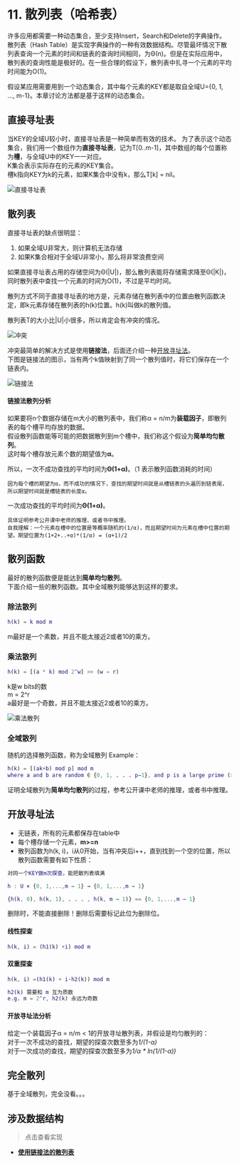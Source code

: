 # 11. 散列表（哈希表）

许多应用都需要一种动态集合，至少支持Insert，Search和Delete的字典操作。  
散列表（Hash Table）是实现字典操作的一种有效数据结构。尽管最坏情况下散列表查询一个元素的时间和链表的查询时间相同，为Θ(n)。但是在实际应用中，散列表的查询性能是极好的。在一些合理的假设下，散列表中扎寻一个元素的平均时间能为Ο(1)。  
  
假设某应用需要用到一个动态集合，其中每个元素的KEY都是取自全域U={0, 1, ..., m-1}。本章讨论方法都是基于这样的动态集合。

## 直接寻址表

当KEY的全域U较小时，直接寻址表是一种简单而有效的技术。 
为了表示这个动态集合，我们用一个数组作为**直接寻址表**，记为T[0..m-1]，其中数组的每个位置称为**槽**，与全域U中的KEY一一对应。  
K集合表示实际存在的元素的KEY集合。  
槽k指向KEY为k的元素，如果K集合中没有k，那么T[k] = nil。

![直接寻址表](/.res/11_1.PNG)  

## 散列表

直接寻址表的缺点很明显：  
1. 如果全域U非常大，则计算机无法存储  
2. 如果K集合相对于全域U非常小，那么将非常浪费空间  

如果直接寻址表占用的存储空间为Θ(|U|)，那么散列表能将存储需求降至Θ(|K|)，同时散列表中查找一个元素的时间为Ο(1)，不过是平均时间。  

散列方式不同于直接寻址表的地方是，元素存储在散列表中的位置由散列函数决定，即k元素存储在散列表的h(k)位置。h(k)叫做k的散列值。  

散列表T的大小比|U|小很多，所以肯定会有冲突的情况。  

![冲突](/.res/11_2.PNG)  

冲突最简单的解决方式是使用**链接法**，后面还介绍一种[开放寻址法](#开放寻址法)。  
下图是链接法的图示，当有两个k值映射到了同一个散列值时，将它们保存在一个链表内。

![链接法](/.res/11_3.PNG)  

#### 链接法散列分析

如果要将n个数据存储在m大小的散列表中，我们称α = n/m为**装载因子**，即散列表的每个槽平均存放的数据。  
假设散列函数能等可能的把数据散列到m个槽中，我们称这个假设为**简单均匀散列**。  
这时每个槽存放元素个数的期望值为**α**。  
  
所以，一次不成功查找的平均时间为**Θ(1+α)**。（1 表示散列函数消耗的时间） 
```
因为每个槽的期望为α，而不成功的情况下，查找的期望时间就是从槽链表的头遍历到链表尾，所以期望时间就是槽链表的长度α。
```
一次成功查找的平均时间为**Θ(1+α)**。 
```
具体证明参考公开课中老师的推理，或者书中推理。
自我理解：一个元素在槽中的位置是等概率随机的(1/α)，而且期望时间为元素在槽中位置的期望。期望位置为(1+2+..+α)*(1/α) = (α+1)/2
```

## 散列函数

最好的散列函数便是能达到**简单均匀散列**。  
下面介绍一些的散列函数。其中全域散列能够达到这样的要求。

### 除法散列
``` matlab
h(k) = k mod m
```
m最好是一个素数，并且不能太接近2或者10的乘方。

### 乘法散列
``` matlab
h(k) = [(a * k) mod 2^w] >> (w − r)
```
k是w bits的数  
m = 2^r  
a最好是一个奇数，并且不能太接近2或者10的乘方。

![乘法散列](/.res/11_MH.PNG)  

### 全域散列
随机的选择散列函数，称为全域散列
Example：
``` matlab
h(k) = [(ak+b) mod p] mod m 
where a and b are random ∈ {0, 1, . . . p−1}, and p is a large prime (> |U|).
```
证明全域散列为**简单均匀散列**的过程，参考公开课中老师的推理，或者书中推理。  

## 开放寻址法

* 无链表，所有的元素都保存在table中
* 每个槽存储一个元素，**m>=n**
* 散列函数为h(k, i)，i从0开始，当有冲突后i++，直到找到一个空的位置，所以散列函数需要有如下性质：
``` matlab
对同一个KEY做m次探查，能把散列表填满

h : U × {0, 1,...,m − 1} → {0, 1,...,m − 1}

{h(k, 0), h(k, 1), . . . , h(k, m − 1)} == {0, 1,...,m − 1}
```

删除时，不能直接删除！删除后需要标记此位为删除位。

#### 线性探查
``` matlab
h(k, i) = (h1(k) +i) mod m
```

#### 双重探查
``` matlab
h(k, i) =(h1(k) + i·h2(k)) mod m

h2(k) 需要和 m 互为质数
e.g. m = 2^r, h2(k) 永远为奇数
```

#### 开放寻址法分析
给定一个装载因子α = n/m < 1的开放寻址散列表，并假设是均匀散列的：  
对于一次不成功的查找，期望的探查次数至多为*1/(1-α)*  
对于一次成功的查找，期望的探查次数至多为*1/α * ln(1/(1-α))*

## 完全散列

基于全域散列，完全没看。。。

## 涉及数据结构
> 点击查看实现
+ **[使用链接法的散列表](/Code/Algorithms/A-11-3-Hashing/Hashing.hpp)** 
